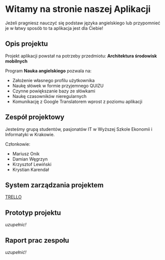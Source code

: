 # Witamy na stronie naszej Aplikacji
Jeżeli pragniesz nauczyć się podstaw języka angielskiego lub przypomnieć je w łatwy sposób to ta aplikacja jest dla Ciebie!


## Opis projektu
Projekt aplikacji powstał na potrzeby przedmiotu:  **Architektura środowisk mobilnych**

Program **Nauka angielskiego** pozwala na:
- Założenie własnego profilu użytkownika
- Naukę słówek w formie przyjemnego QUIZU
- Czynne powiększanie bazy ze słówkami
- Naukę czasowników nieregularnych
- Komunikację z Google Translatorem wprost z poziomu aplikacji

## Zespół projektowy
Jesteśmy grupą studentów, pasjonatów IT w Wyższej Szkole Ekonomii i Informatyki w Krakowie. 

Członkowie:
- Mariusz Onik
- Damian Węgrzyn
- Krzysztof Lewiński
- Krystian Karendał

## System zarządzania projektem
[TRELLO](https://trello.com/b/guimBnZG/projekt-na-wsei) 

## Prototyp projektu
*uzupełnic!*



## Raport prac zespołu
*uzupełnić!*
